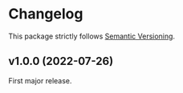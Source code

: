 
# Changelog

This package strictly follows [Semantic Versioning](https://semver.org).

## v1.0.0 (2022-07-26)

First major release.

